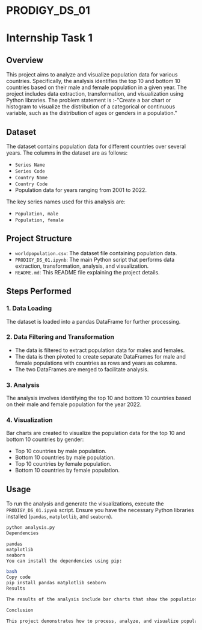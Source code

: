 # PRODIGY_DS_01

# Internship Task 1

## Overview

This project aims to analyze and visualize population data  for various countries. Specifically, the analysis identifies the top 10 and bottom 10 countries based on their male and female population in a given year. The project includes data extraction, transformation, and visualization using Python libraries.  The problem statement is :-"Create a bar chart or histogram to visualize the distribution of a categorical or continuous variable, such as the distribution of ages or genders in a population."

## Dataset

The dataset contains population data for different countries over several years. The columns in the dataset are as follows:
- `Series Name`
- `Series Code`
- `Country Name`
- `Country Code`
- Population data for years ranging from 2001 to 2022.

The key series names used for this analysis are:
- `Population, male`
- `Population, female`

## Project Structure

- `worldpopulation.csv`: The dataset file containing population data.
- `PRODIGY_DS_01.ipynb`: The main Python script that performs data extraction, transformation, analysis, and visualization.
- `README.md`: This README file explaining the project details.

## Steps Performed

### 1. Data Loading

The dataset is loaded into a pandas DataFrame for further processing.

### 2. Data Filtering and Transformation

- The data is filtered to extract population data for males and females.
- The data is then pivoted to create separate DataFrames for male and female populations with countries as rows and years as columns.
- The two DataFrames are merged to facilitate analysis.

### 3. Analysis

The analysis involves identifying the top 10 and bottom 10 countries based on their male and female population for the year 2022.

### 4. Visualization

Bar charts are created to visualize the population data for the top 10 and bottom 10 countries by gender:
- Top 10 countries by male population.
- Bottom 10 countries by male population.
- Top 10 countries by female population.
- Bottom 10 countries by female population.

## Usage

To run the analysis and generate the visualizations, execute the `PRODIGY_DS_01.ipynb` script. Ensure you have the necessary Python libraries installed (`pandas`, `matplotlib`, and `seaborn`).

```bash
python analysis.py
Dependencies

pandas
matplotlib
seaborn
You can install the dependencies using pip:

bash
Copy code
pip install pandas matplotlib seaborn
Results

The results of the analysis include bar charts that show the population distribution by gender for the top 10 and bottom 10 countries. These visualizations provide insights into the population demographics of different countries.

Conclusion

This project demonstrates how to process, analyze, and visualize population data by gender using Python. The approach can be extended to other years or datasets to gain further insights into population dynamics.








